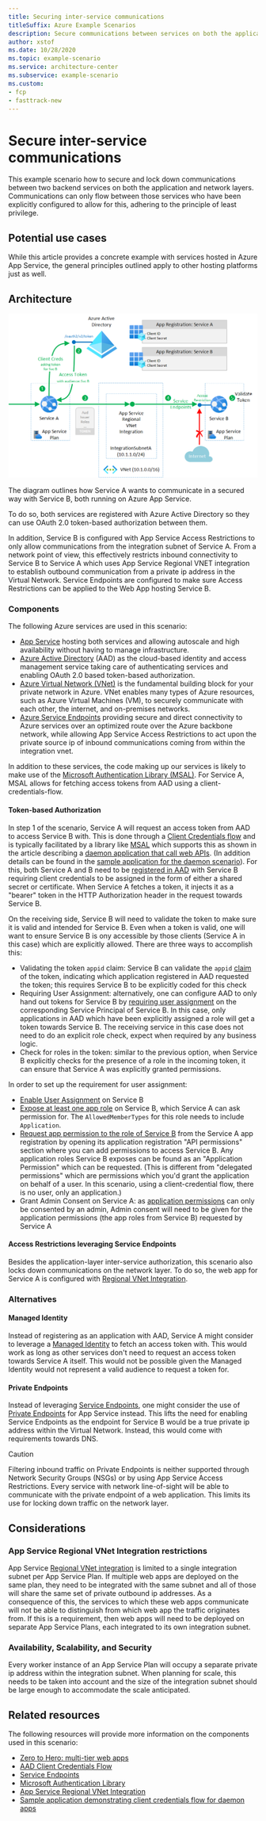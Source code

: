 ```yaml
---
title: Securing inter-service communications
titleSuffix: Azure Example Scenarios
description: Secure communications between services on both the application and network layers
author: xstof
ms.date: 10/28/2020
ms.topic: example-scenario
ms.service: architecture-center
ms.subservice: example-scenario
ms.custom:
- fcp
- fasttrack-new
---
```


# Secure inter-service communications

This example scenario how to secure and lock down communications between two backend services on both the application and network layers.  Communications can only flow between those services who have been explicitly configured to allow for this, adhering to the principle of least privilege.

<!-- The title is a noun phrase that describes the scenario.

> Example: "Insurance claim image classification on Azure"

Avoid naming the scenario after the Azure technologies that are used.

(Introductory section - no heading)

> This should be an introduction of the business problem and why this scenario was built to solve it.
>> What industry is the customer in?
>> What prompted them to solve the problem?
>> What services were used in building out this solution?
>> What does this example scenario show? What are the customer's goals?

> What were the benefits of implementing the solution described blow? -->

## Potential use cases

While this article provides a concrete example with services hosted in Azure App Service, the general principles outlined apply to other hosting platforms just as well.

<!-- > Are there any other use cases or industries where this would be a fit?
> How similar or different are they to what's in this article?

These other uses cases have similar design patterns:

- List of example use cases -->

## Architecture

![Architecture diagram](./media/svc-to-svc-solution-architecture.png "Solution Architecture")

The diagram outlines how Service A wants to communicate in a secured way with Service B, both running on Azure App Service.  

To do so, both services are registered with Azure Active Directory so they can use OAuth 2.0 token-based authorization between them.  

In addition, Service B is configured with App Service Access Restrictions to only allow communications from the integration subnet of Service A.  From a network point of view, this effectively restricts inbound connectivity to Service B to Service A which uses App Service Regional VNET integration to establish outbound communication from a private ip address in the Virtual Network.  Service Endpoints are configured to make sure Access Restrictions can be applied to the Web App hosting Service B.

<!--
> What does the solution look like at a high level?
> Why did we build the solution this way?
> What will the customer need to bring to this?  (Software, skills, etc?)
> Is there a data flow that should be described? -->

### Components

The following Azure services are used in this scenario:

- [App Service][appsvc] hosting both services and allowing autoscale and high availability without having to manage infrastructure.
- [Azure Active Directory][aad] (AAD) as the cloud-based identity and access management service taking care of authenticating services and enabling OAuth 2.0 based token-based authorization.
- [Azure Virtual Network (VNet)][vnet] is the fundamental building block for your private network in Azure. VNet enables many types of Azure resources, such as Azure Virtual Machines (VM), to securely communicate with each other, the internet, and on-premises networks.
- [Azure Service Endpoints][svcep] providing secure and direct connectivity to Azure services over an optimized route over the Azure backbone network, while allowing App Service Access Restrictions to act upon the private source ip of inbound communications coming from within the integration vnet.

In addition to these services, the code making up our services is likely to make use of the [Microsoft Authentication Library (MSAL)][msal].  For Service A, MSAL allows for fetching access tokens from AAD using a client-credentials-flow.

#### Token-based Authorization

In step 1 of the scenario, Service A will request an access token from AAD to access Service B with.  This is done through a [Client Credentials flow][clientcredsflow] and is typically facilitated by a library like [MSAL][msal] which supports this as shown in the article describing a [daemon application that call web APIs][daemoncallswebapi].  (In addition details can be found in the [sample application for the daemon scenario][daemonsample]).  For this, both Service A and B need to be [registered in AAD][appreg] with Service B requiring client credentials to be assigned in the form of either a shared secret or certificate.  When Service A fetches a token, it injects it as a "bearer" token in the HTTP Authorization header in the request towards Service B.

On the receiving side, Service B will need to validate the token to make sure it is valid and intended for Service B.  Even when a token is valid, one will want to ensure Service B is ony accessible by those clients (Service A in this case) which are explicitly allowed.  There are three ways to accomplish this:

- Validating the token `appid` claim: Service B can validate the `appid` [claim][accesstokenclaims] of the token, indicating which application registered in AAD requested the token; this requires Service B to be explicitly coded for this check
- Requiring User Assignment: alternatively, one can configure AAD to only hand out tokens for Service B by [requiring user assignment][userassignment] on the corresponding Service Principal of Service B.  In this case, only applications in AAD which have been explicitly assigned a role will get a token towards Service B.  The receiving service in this case does not need to do an explicit role check, expect when required by any business logic.
- Check for roles in the token: similar to the previous option, when Service B explicitly checks for the presence of a role in the incoming token, it can ensure that Service A was explicitly granted permissions.

In order to set up the requirement for user assignment:

- [Enable User Assignment][userassignment] on Service B
- [Expose at least one app role][exposeapprole] on Service B, which Service A can ask permission for.  The `AllowedMemberTypes` for this role needs to include `Application`.
- [Request app permission to the role of Service B][configurepermission] from the Service A app registration by opening its application registration "API permissions" section where you can add permissions to access Service B. Any application roles Service B exposes can be found as an "Application Permission" which can be requested. (This is different from "delegated permissions" which are permissions which you'd grant the application on behalf of a user. In this scenario, using a client-credential flow, there is no user, only an application.)
- Grant Admin Consent on Service A: as [application permissions][aadpermissiontypes] can only be consented by an admin, Admin consent will need to be given for the application permissions (the app roles from Service B) requested by Service A

#### Access Restrictions leveraging Service Endpoints

Besides the application-layer inter-service authorization, this scenario also locks down communications on the network layer.  To do so, the web app for Service A is configured with [Regional VNet Integration][regionalvnet].  

<!-- A bullet list of components in the architecture (including all relevant Azure services) with links to the product documentation.

> Why is each component there?
> What does it do and why was it necessary?

- Example: [Resource Groups][resource-groups] is a logical container for Azure resources.  We use resource groups to organize everything related to this project in the Azure console. -->

### Alternatives

#### Managed Identity

Instead of registering as an application with AAD, Service A might consider to leverage a [Managed Identity][mi] to fetch an access token with.  This would work as long as other services don't need to request an access token towards Service A itself.  This would not be possible given the Managed Identity would not represent a valid audience to request a token for.

#### Private Endpoints

Instead of leveraging [Service Endpoints][svcep], one might consider the use of [Private Endpoints][privep] for App Service instead.  This lifts the need for enabling Service Endpoints as the endpoint for Service B would be a true private ip address within the Virtual Network.  Instead, this would come with requirements towards DNS.

> [!CAUTION]
> Filtering inbound traffic on Private Endpoints is neither supported through Network Security Groups (NSGs) or by using App Service Access Restrictions.  Every service with network line-of-sight will be able to communicate with the private endpoint of a web application.  This limits its use for locking down traffic on the network layer.

<!-- Use this section to talk about alternative Azure services or architectures that you might consider for this solution. Include the reasons why you might choose these alternatives. -->
<!-- 
> What alternative technologies were considered and why didn't we use them? -->

## Considerations

### App Service Regional VNet Integration restrictions

App Service [Regional VNet integration][regionalvnet] is limited to a single integration subnet per App Service Plan.  If multiple web apps are deployed on the same plan, they need to be integrated with the same subnet and all of those will share the same set of private outbound ip addresses.  As a consequence of this, the services to which these web apps communicate will not be able to distinguish from which web app the traffic originates from.  If this is a requirement, then web apps will need to be deployed on separate App Service Plans, each integrated to its own integration subnet.

<!-- > Are there any lessons learned from running this that would be helpful for new customers?  What went wrong when building it out?  What went right? -->

### Availability, Scalability, and Security

Every worker instance of an App Service Plan will occupy a separate private ip address within the integration subnet.  When planning for scale, this needs to be taken into account and the size of the integration subnet should be large enough to accommodate the scale anticipated.

<!-- > How do I need to think about managing, maintaining, and monitoring this long term?

> Are there any size considerations around this specific solution?
> What scale does this work at?
> At what point do things break or not make sense for this architecture?

> Are there any security considerations (past the typical) that I should know about this? -->

<!-- ## Deploy this scenario

> (Optional if it doesn't make sense)
>
> Is there an example deployment that can show me this in action?  What would I need to change to run this in production?

## Pricing

> How much will this cost to run?
> Are there ways I could save cost?
> If it scales linearly, than we should break it down by cost/unit.  If it does not, why?
> What are the components that make up the cost?
> How does scale effect the cost?
>
> Link to the pricing calculator with all of the components in the architecture included, even if they're a $0 or $1 usage.
> If it makes sense, include a small/medium/large configurations.  Describe what needs to be changed as you move to larger sizes

## Next steps

> Where should I go next if I want to start building this?
> Are there any reference architectures that help me build this? -->

## Related resources

<!-- > Are there any relevant case studies or customers doing something similar?
> Is there any other documentation that might be useful?
> Are there product documents that go into more detail on specific technologies not already linked -->

The following resources will provide more information on the components used in this scenario:

- [Zero to Hero: multi-tier web apps][zerotohero]
- [AAD Client Credentials Flow][clientcredsflow]
- [Service Endpoints][svcep]
- [Microsoft Authentication Library][msal]
- [App Service Regional VNet Integration][regionalvnet]
- [Sample application demonstrating client credentials flow for daemon apps][daemonsample]

<!-- links -->
[zerotohero]: https://azure.github.io/AppService/2020/10/05/zero_to_hero_pt7.html
[clientcredsflow]: https://docs.microsoft.com/azure/active-directory/develop/v2-oauth2-client-creds-grant-flow
[appsvc]: https://docs.microsoft.com/azure/app-service/overview
[aad]: https://docs.microsoft.com/azure/active-directory/fundamentals/active-directory-whatis
[vnet]: https://docs.microsoft.com/azure/virtual-network/virtual-networks-overview
[svcep]: https://docs.microsoft.com/azure/virtual-network/virtual-network-service-endpoints-overview
[msal]: https://docs.microsoft.com/azure/active-directory/develop/msal-overview
[mi]: https://docs.microsoft.com/azure/active-directory/managed-identities-azure-resources/overview
[privep]: https://docs.microsoft.com/azure/app-service/networking/private-endpoint
[regionalvnet]: https://docs.microsoft.com/azure/app-service/web-sites-integrate-with-vnet#regional-vnet-integration
[appreg]: https://docs.microsoft.com/azure/active-directory/develop/quickstart-register-app
[daemoncallswebapi]: https://docs.microsoft.com/azure/active-directory/develop/scenario-daemon-overview
[daemonsample]: https://github.com/Azure-Samples/active-directory-dotnetcore-daemon-v2/tree/master/2-Call-OwnApi
[accesstokenclaims]: https://docs.microsoft.com/azure/active-directory/develop/access-tokens#payload-claims
[userassignment]: https://docs.microsoft.com/azure/active-directory/develop/howto-restrict-your-app-to-a-set-of-users#update-the-app-to-enable-user-assignment
[exposeapprole]: https://docs.microsoft.com/azure/active-directory/develop/howto-add-app-roles-in-azure-ad-apps
[configurepermission]: https://docs.microsoft.com/azure/active-directory/develop/quickstart-configure-app-access-web-apis#add-permissions-to-access-web-apis
[aadpermissiontypes]: https://docs.microsoft.com/azure/active-directory/develop/v2-permissions-and-consent#permission-types